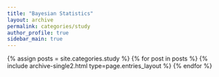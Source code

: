 ```yaml
---
title: "Bayesian Statistics"
layout: archive
permalink: categories/study
author_profile: true
sidebar_main: true
---
```


{% assign posts = site.categories.study %}
{% for post in posts %} {% include archive-single2.html type=page.entries_layout %} {% endfor %}
